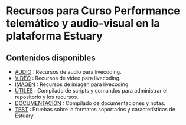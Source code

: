 # Recursos para Curso Performance telemático y audio-visual en la plataforma Estuary

## Contenidos disponibles

+ [AUDIO](./audio/) : Recursos de audio para livecoding.
+ [VIDEO](./video/) : Recursos de video para livecoding.
+ [IMAGEN](./imagen/) : Recursos de imagen para livecoding.
+ [ÚTILES](./utiles/) : Compilado de scripts y comandos para administrar el repositorio y los recursos.
+ [DOCUMENTACIÓN](./documentacion/) : Compilado de documentaciones y notas.
+ [TEST](./test/) : Pruebas sobre la formatos soportados y características de Estuary.

